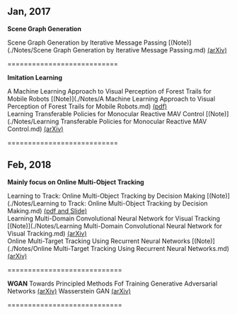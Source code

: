 ## Jan, 2017
**Scene Graph Generation**

Scene Graph Generation by Iterative Message Passing [(Note)](./Notes/Scene Graph Generation by Iterative Message Passing.md)  [(arXiv)](https://arxiv.org/abs/1701.02426)  

===========================

**Imitation Learning**

A Machine Learning Approach to Visual Perception of Forest Trails for Mobile Robots    [(Note)](./Notes/A Machine Learning Approach to Visual Perception of Forest Trails for Mobile Robots.md)   [(pdf)](http://rpg.ifi.uzh.ch/docs/RAL16_Giusti.pdf)    
Learning Transferable Policies for Monocular Reactive MAV Control  [(Note)](./Notes/Learning Transferable Policies for Monocular Reactive MAV Control.md)   [(arXiv)](https://arxiv.org/abs/1608.00627)

===========================

## Feb, 2018
**Mainly focus on Online Multi-Object Tracking**   

Learning to Track: Online Multi-Object Tracking by Decision Making  [(Note)](./Notes/Learning to Track: Online Multi-Object Tracking by Decision Making.md) [(pdf and Slide)](http://cvgl.stanford.edu/projects/MDP_tracking/)      
Learning Multi-Domain Convolutional Neural Network for Visual Tracking  [(Note)](./Notes/Learning Multi-Domain Convolutional Neural Network for Visual Tracking.md)   [(arXiv)](https://arxiv.org/abs/1510.07945)     
Online Multi-Target Tracking Using Recurrent Neural Networks   [(Note)](./Notes/Online Multi-Target Tracking Using Recurrent Neural Networks.md)   [(arXiv)](https://arxiv.org/abs/1604.03635)  

============================

**WGAN**
Towards Principled Methods Fof Training Generative Adversarial Networks  [(arXiv)](https://arxiv.org/abs/1701.04862)  Wasserstein GAN  [(arXiv)](https://arxiv.org/abs/1701.07875) 

============================


